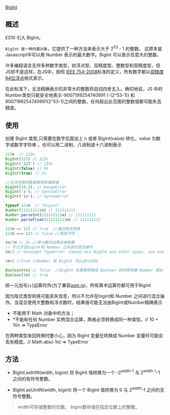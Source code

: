 [BigInt](https://developer.mozilla.org/zh-CN/docs/Web/JavaScript/Reference/Global_Objects/BigInt)

[](https://juejin.im/post/5d3f8402f265da039e129574)

## 概述

ES10 引入 BigInt。

`BigInt 是一种内置对象`，它提供了一种方法来表示大于 2<sup>53</sup> - 1 的整数。
这原本是 Javascript中可以用 Number 表示的最大数字。BigInt 可以表示任意大的整数。


许多编程语言支持多种数字类型，如浮点型、双精度型、整数型和双精度型，但JS却不是这样。在JS中，按照 [IEEE 754-2008](https://en.wikipedia.org/wiki/IEEE_754-2008_revision)标准的定义，所有数字都以[双精度64位浮点](http://en.wikipedia.org/wiki/Double_precision_floating-point_format)格式表示。

在此标准下，无法精确表示的非常大的整数将自动四舍五入。确切地说，JS 中的Number类型只能安全地表示-9007199254740991 (-(2^53-1)) 和9007199254740991(2^53-1)之间的整数，任何超出此范围的整数值都可能失去精度。


## 使用
创建 BigInt 类型,只需要在数字后面加上 n 或者 BigInt(value) 转化，value 为数字或数字字符串 。也可以用二进制、八进制或十六进制表示
```js
123n  // 123n
BigInt(123) // 123n
BigInt('123') // 123n
BigInt(false) // 0n
BigInt(true) // 1n

//无法转换的数据类型和值报错
BigInt(10.2); // RangeError 
BigInt('a'); // SyntaxError 
BigInt('1a'); // SyntaxError 

typeof 123n  // "bigint"
Number(111111111n) // 111111111
Number.parseInt(111111111n) // 111111111
Number.parseFloat(111111111n) // 111111111

123n == 123 // true  //通过隐式转换
123n === 123 // false //类型不同

8n/3n // 2n //带小数的运算会被取整
// 不允许在bigint和 Number 之间进行混合操作
8n/3 // Uncaught TypeError: Cannot mix BigInt and other types, use explicit conversions

1n<2 //true //Number 和 BigInt 可以进行比较。

Boolean(0n) // false  //BigInt 在需要转换成 Boolean 的时表现跟 Number 类似
Boolean(1n) // true 
```

除一元加号(+)运算符外(为了兼容[asm.js](https://github.com/tc39/proposal-bigint/blob/master/ADVANCED.md#dont-break-asmjs))，所有算术运算符都可用于BigInt

因为隐式类型转换可能丢失信息，所以不允许在bigint和 Number 之间进行混合操作。当混合使用大整数和浮点数时，结果值可能无法由BigInt或Number精确表示
* 不能用于 Math 对象中的方法；
* *不能和任何 Number 实例混合运算，两者必须转换成同一种类型。// 10 + 10n => TypeError

在两种类型来回转换时要小心，因为 BigInt 变量在转换成 Number 变量时可能会丢失精度。// Math.abs(-1n) => TypeError


## 方法 
* BigInt.asIntN(width, bigint) 将 BigInt 值转换为一个 -2<sup>width-1</sup> 与 2<sup>width-1</sup>-1 之间的有符号整数。

* BigInt.asUintN(width, bigint) 将一个 BigInt 值转换为 0 与 2<sup>width</sup>-1 之间的无符号整数。

>width可存储整数的位数。
>bigint要存储在指定位数上的整数。